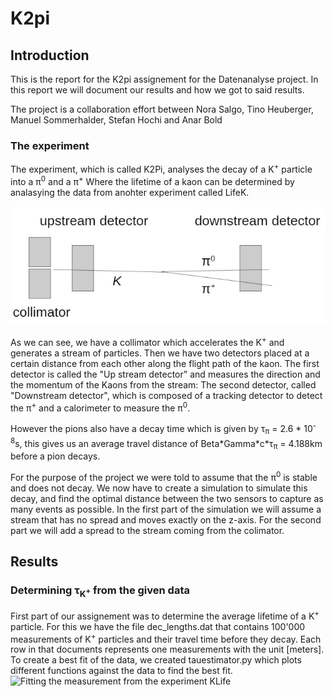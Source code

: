# K2pi

## Introduction

This is the report for the K2pi assignement for the Datenanalyse project.
In this report we will document our results and how we got to said results.

The project is a collaboration effort between Nora Salgo, Tino Heuberger, Manuel Sommerhalder, Stefan Hochi and Anar Bold

### The experiment

The experiment, which is called K2Pi, analyses the decay of a K<sup>+</sup> particle into a π<sup>0</sup> and a π<sup>+</sup>
Where the lifetime of a kaon can be determined by analasying the data from anohter experiment called LifeK.

![Experiment setup](https://raw.githubusercontent.com/RononDex/DAProject/master/K2Pi/ExperimentSetup.jpg)

As we can see, we have a collimator which accelerates the K<sup>+</sup> and generates a stream of particles. Then we have two detectors placed at a certain distance from each other along the flight path of the kaon. The first detector is called the "Up stream detector" and measures the direction and the momentum of the Kaons from the stream: The second detector, called "Downstream detector", which is composed of a tracking detector to detect the π<sup>+</sup> and a calorimeter to measure the π<sup>0</sup>.

However the pions also have a decay time which is given by τ<sub>π</sub> = 2.6 * 10<sup>-8</sup>s, this gives us an average travel distance of Beta\*Gamma\*c\*τ<sub>π</sub> = 4.188km before a pion decays.

For the purpose of the project we were told to assume that the π<sup>0</sup> is stable and does not decay.
We now have to create a simulation to simulate this decay, and find the optimal distance between the two sensors to capture as many events as possible. In the first part of the simulation we will assume a stream that has no spread and moves exactly on the z-axis. For the second part we will add a spread to the stream coming from the colimator.

## Results

### Determining τ<sub>K<sup>+</sup></sub> from the given data
First part of our assignement was to determine the average lifetime of a K<sup>+</sup> particle. For this we have the file dec_lengths.dat that contains 100'000 measurements of K<sup>+</sup> particles and their travel time before they decay. Each row in that documents represents one measurements with the unit [meters].
To create a best fit of the data, we created tauestimator.py which plots different functions against the data to find the best fit.
![Fitting the measurement from the experiment KLife](https://raw.githubusercontent.com/abold/DAProject/master/K2Pi/plot2.jpg)
